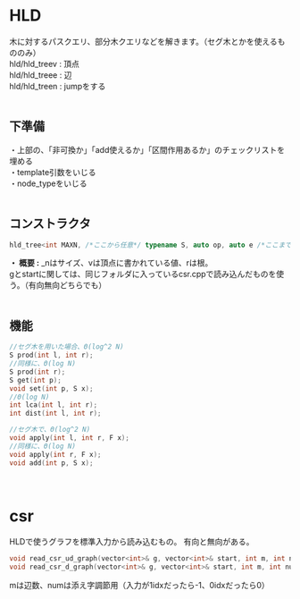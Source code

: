 # HLD
木に対するパスクエリ、部分木クエリなどを解きます。（セグ木とかを使えるもののみ）  
hld/hld_treev : 頂点  
hld/hld_treee : 辺  
hld/hld_treen : jumpをする  
<br>
## 下準備
・上部の、「非可換か」「add使えるか」「区間作用あるか」のチェックリストを埋める  
・template引数をいじる  
・node_typeをいじる  
<br>
## コンストラクタ
```cpp
hld_tree<int MAXN, /*ここから任意*/ typename S, auto op, auto e /*ここまで任意*/> AAA(int _n, vector<int>& g, const vector<int>& start, const vector<S>& v, int r = 0)
```
**・ 概要 :** _nはサイズ、vは頂点に書かれている値、rは根。  
gとstartに関しては、同じフォルダに入っているcsr.cppで読み込んだものを使う。（有向無向どちらでも）  
<br>
## 機能
```cpp
//セグ木を用いた場合、Θ(log^2 N)
S prod(int l, int r);
//同様に、Θ(log N)
S prod(int r);
S get(int p);
void set(int p, S x);
//Θ(log N)
int lca(int l, int r);
int dist(int l, int r);

//セグ木で、Θ(log^2 N)
void apply(int l, int r, F x);
//同様に、Θ(log N)
void apply(int r, F x);
void add(int p, S x);
```
<br>

# csr
HLDで使うグラフを標準入力から読み込むもの。
有向と無向がある。
```cpp
void read_csr_ud_graph(vector<int>& g, vector<int>& start, int m, int num = -1);
void read_csr_d_graph(vector<int>& g, vector<int>& start, int m, int num = -1);
```
mは辺数、numは添え字調節用（入力が1idxだったら-1、0idxだったら0）
